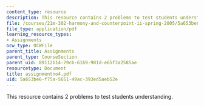 ```yaml
---
content_type: resource
description: This resource contains 2 problems to test students understanding.
file: /courses/21m-302-harmony-and-counterpoint-ii-spring-2005/5a653be6f75a565149ac393ed5aeb52e_assignmentno4.pdf
file_type: application/pdf
learning_resource_types:
- Assignments
ocw_type: OCWFile
parent_title: Assignments
parent_type: CourseSection
parent_uid: 89112b14-79cb-6169-981d-e65f3a2585ae
resourcetype: Document
title: assignmentno4.pdf
uid: 5a653be6-f75a-5651-49ac-393ed5aeb52e
---
```

This resource contains 2 problems to test students understanding.

